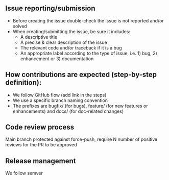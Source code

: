 ## Issue reporting/submission
- Before creating the issue double-check the issue is not reported and/or solved
- When creating/submitting the issue, be sure it includes:
  - A descriptive title
  - A precise & clear description of the issue
  - The relevant code and/or traceback if it is a bug
  - An appropriate label according to the type of issue, i.e. 1) bug, 2) enhancement or 3) documentation

## How contributions are expected (step-by-step definition):
- We follow GitHub flow (add link in the steps)
- We use a specific branch naming convention
- The prefixes are bugfix/ (for bugs), feature/ (for new features or enhancements) and docs/ (for doc-related changes)

## Code review process
Main branch protected against force-push, require N number of positive reviews for the PR to be approved

## Release management
We follow semver
